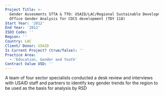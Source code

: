 ```yaml
---
Project Title: >-
  Gender Assesments STTA & TTO: USAID/LAC/Regional Sustainable Development
  Office Gender Analysis for CDCS development (TDY 118)
Start Year: '2012'
End Year: '2012'
ISO3 Code: ''
Region: ''
Country: LAC
Client/ Donor: USAID
Is Current Project? (true/false): ''
Practice Area:
  - 'Education, Gender and Youth'
Contract Value USD: ''
---
```

A team of four sector specialists conducted a desk review and interviews with USAID staff and partners to identify key gender trends for the region to be used as the basis for analysis by RSD